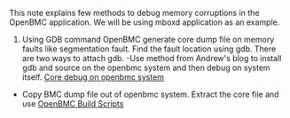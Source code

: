This note explains few methods to debug memory corruptions in the OpenBMC application. We will be using mboxd application as an example.

1. Using GDB command
OpenBMC generate core dump file on memory faults like segmentation fault. Find the fault location using gdb. There are two ways to attach gdb.
-Use method from Andrew's blog to install gdb and source on the openbmc system and then debug on system itself. [Core debug on openbmc system](https://amboar.github.io/notes/2022/01/13/openbmc-development-workflow.html)
- Copy BMC dump file out of openbmc system. Extract the core file and use [OpenBMC Build Scripts](https://github.com/ibm-openbmc/openbmc-build-scripts)

